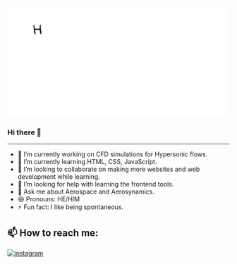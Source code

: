 <p align="center">
  <img src="https://github.com/LeGoman30/LeGoman30/raw/main/assets/message.gif">
</p>

### Hi there 👋
<hr>

- 🔭 I’m currently working on CFD simulations for Hypersonic flows.
- 🌱 I’m currently learning HTML, CSS, JavaScript.
- 👯 I’m looking to collaborate on making more websites and web development while learning. 
- 🤔 I’m looking for help with learning the frontend tools.
- 💬 Ask me about Aerospace and Aerosynamics.
- 😄 Pronouns: HE/HIM
- ⚡ Fun fact: I like being spontaneous.

 
 <h2>📫 How to reach me: </h2>
 
 <a href="https://www.instagram.com/legoman_30/"><img src="https://img.shields.io/badge/Instagram-E4405F?style=for-the-badge&logo=instagram&logoColor=white" alt="instagram"/></a>
